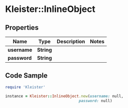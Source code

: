 # Kleister::InlineObject

## Properties

Name | Type | Description | Notes
------------ | ------------- | ------------- | -------------
**username** | **String** |  | 
**password** | **String** |  | 

## Code Sample

```ruby
require 'Kleister'

instance = Kleister::InlineObject.new(username: null,
                                 password: null)
```


